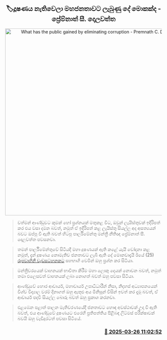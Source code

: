 <p align='center'><b><h2 align='center' title='What has the public gained by eliminating corruption - Premnath C. Dolawatta'>🏷දූෂණය නැතිවෙලා මහජනතාවට ලැබුණු දේ මොකක්ද - ප්‍රේම්නාත් සී. දොලවත්ත</h2></b></p>
<p align='center'><img src='https://helakuru.sgp1.cdn.digitaloceanspaces.com/esana/images/lib/premanath-c-dolawaththa-nb.jpg' width='600' alt='What has the public gained by eliminating corruption - Premnath C. Dolawatta'></p>

> වත්මන් ආණ්ඩුවට කුමක් හෝ ප්‍රශ්නයක් මතුකළ විට, ඔවුන් ලැයිස්තුවක් ඉදිරිපත් කර එය වසා දමන බවත්, නමුත් ඒ ඉදිරිපත් කළ ලැයිස්තු සියල්ල අද අසත්‍යයන් බවට ඔප්පු වී ඇති බවත් හිටපු පාර්ලිමේන්තු මන්ත්‍රී නීතිඥ ප්‍රේම්නාත් සී. දොලවත්ත පවසනවා.

> තමන් පාර්ලිමේන්තුවේ සිටියදී මහා දූෂණයක් ඇති කළේ යැයි චෝදනා කළ නමුත්, දැන් දූෂණය නොමැතිව ජනතාවට ලැබී ඇති දේ මොනවාදැයි ඊයේ (25) <a href='https://youtu.be/cH2l3bfN7kc'>රූපවාහිනී වැඩසටහනකට</a> සහභාගි වෙමින් ඔහු ප්‍රශ්න කර සිටියා.

> මන්ත්‍රීවරයෙක් වාහනයක් භාවිතා කිරීම මහා ලොකු දෙයක් නොවන බවත්, නමුත් තමා එලෙසවත් වාහනයක් ලබා නොගත් බවත් ඔහු පවසා සිටියා.

> ආණ්ඩුවේ හොර ආචාර්ය, මහාචාර්ය උපාධිධාරීන් නිසා, නිදහස් අධ්‍යාපනයෙන් විශ්ව විද්‍යාල වරම් දිනාගත් ඔහු ඇතුළු අය මිනිසුන් විසින් ඉවත් කර දැමූ බවත්, ඒ ආචාර්ය පදවි සියල්ල බොරු බවත් ඔහු ප්‍රකාශ කරනවා.

> එළඹෙන පළාත් පාලන මැතිවරණයේදී ජනතාවට හොඳ අවස්ථාවක් උදා වී ඇති බවත්, එය ආණ්ඩුවේ දූෂණයට එරෙහි ප්‍රතිපත්තිය පිළිබඳ ලිට්මස් පරීක්ෂාවක් බවයි ඔහු වැඩිදුරටත් පවසා සිටියේ.



<h3 align='right'><a href='https://www.helakuru.lk/esana/p/108653/'>📅 2025-03-26 11:02:52</a></h3>
